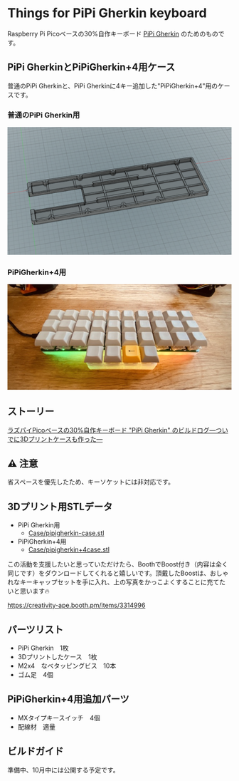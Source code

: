 # Things for PiPi Gherkin keyboard

Raspberry Pi Picoベースの30%自作キーボード [PiPi Gherkin](https://talpkeyboard.net/items/60ab41e10e24033744e21b93) のためのものです。

## PiPi GherkinとPiPiGherkin+4用ケース

普通のPiPi Gherkinと、PiPi Gherkinに4キー追加した"PiPiGherkin+4"用のケースです。

### 普通のPiPi Gherkin用

<img src="https://raw.githubusercontent.com/atsuyuki/things-for-pipigherkin-keyboard/main/PIPI_Gherkin_case_v5.png">

### PiPiGherkin+4用

<img src="https://raw.githubusercontent.com/atsuyuki/things-for-pipigherkin-keyboard/main/IMG_8415.jpg">



## ストーリー

[ラズパイPicoベースの30%自作キーボード "PiPi Gherkin" のビルドログ—ついでに3Dプリントケースも作った—](https://www.creativity-ape.com/entry/2021/07/24/180000#%E3%82%B1%E3%83%BC%E3%82%B9%E3%82%82%E3%81%A4%E3%81%8F%E3%82%8D%E3%81%86)

## ⚠️ 注意

省スペースを優先したため、キーソケットには非対応です。

## 3Dプリント用STLデータ

- PiPi Gherkin用
  - [Case/pipigherkin-case.stl](https://github.com/atsuyuki/things-for-pipigherkin-keyboard/blob/main/Case/pipigherkin-case.stl)
- PiPiGherkin+4用
  - [Case/pipigherkin+4case.stl](https://github.com/atsuyuki/things-for-pipigherkin-keyboard/blob/main/Case/pipigherkin+4case.stl)

この活動を支援したいと思っていただけたら、BoothでBoost付き（内容は全く同じです）をダウンロードしてくれると嬉しいです。頂戴したBoostは、おしゃれなキーキャップセットを手に入れ、上の写真をかっこよくすることに充てたいと思います🔥

https://creativity-ape.booth.pm/items/3314996

## パーツリスト

- PiPi Gherkin　1枚
- 3Dプリントしたケース　1枚
- M2x4　なべタッピングビス　10本
- ゴム足　4個

## PiPiGherkin+4用追加パーツ

- MXタイプキースイッチ　4個
- 配線材　適量

## ビルドガイド

準備中、10月中には公開する予定です。
